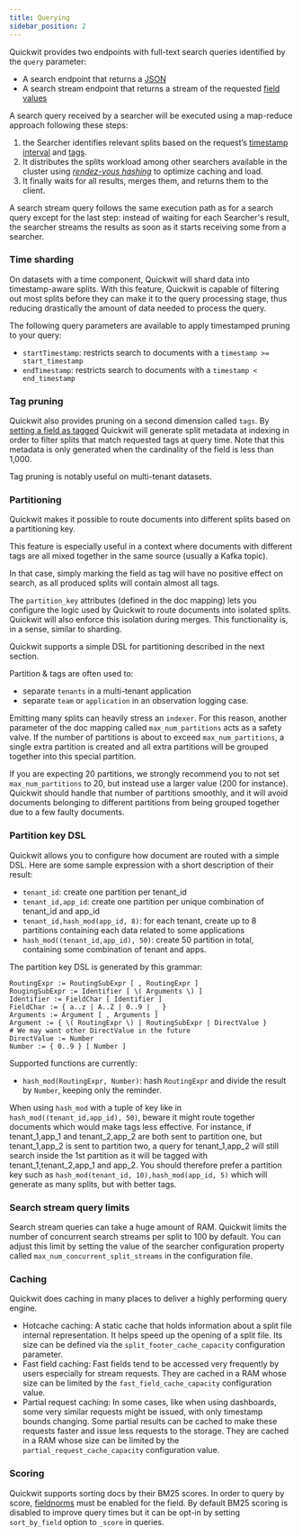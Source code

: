 ```yaml
---
title: Querying
sidebar_position: 2
---
```


Quickwit provides two endpoints with full-text search queries identified by the `query` parameter:

- A search endpoint that returns a [JSON](../../reference/rest-api.md)
- A search stream endpoint that returns a stream of the requested [field values](../../reference/rest-api.md)

A search query received by a searcher will be executed using a map-reduce approach following these steps:

1. the Searcher identifies relevant splits based on the request’s [timestamp interval](#time-sharding) and [tags](#tag-pruning).
2. It distributes the splits workload among other searchers available in the cluster using *[rendez-vous hashing](https://en.wikipedia.org/wiki/Rendezvous_hashing)* to optimize caching and load.
3. It finally waits for all results, merges them, and returns them to the client.

A search stream query follows the same execution path as for a search query except for the last step: instead of waiting for each Searcher's result, the searcher streams the results as soon as it starts receiving some from a searcher.

### **Time sharding**

On datasets with a time component, Quickwit will shard data into timestamp-aware splits. With this feature, Quickwit is capable of filtering out most splits before they can make it to the query processing stage, thus reducing drastically the amount of data needed to process the query.

The following query parameters are available to apply timestamped pruning to your query:

- `startTimestamp`: restricts search to documents with a `timestamp >= start_timestamp`
- `endTimestamp`: restricts search to documents with a `timestamp < end_timestamp`

### Tag pruning

Quickwit also provides pruning on a second dimension called `tags`. By [setting a field as tagged](../../configuration/index-config.md) Quickwit will generate split metadata at indexing in order to filter splits that match requested tags at query time. Note that this metadata is only generated when the cardinality of the field is less than 1,000.

Tag pruning is notably useful on multi-tenant datasets.

### Partitioning

Quickwit makes it possible to route documents into different splits based on a partitioning key.

This feature is especially useful in a context where documents with different
tags are all mixed together in the same source (usually a Kafka topic).

In that case, simply marking the field as tag will have no positive effect on search, as all produced splits will contain almost all tags.

The `partition_key` attributes (defined in the doc mapping) lets you configure the logic used by Quickwit to route documents into isolated splits.
Quickwit will also enforce this isolation during merges. This functionality is, in a sense, similar to sharding.

Quickwit supports a simple DSL for partitioning described in the next section.

Partition & tags are often used to:

- separate `tenants` in a multi-tenant application
- separate `team` or `application` in an observation logging case.

Emitting many splits can heavily stress an `indexer`. For this reason,
another parameter of the doc mapping called `max_num_partitions` acts as a safety valve. If the number of partitions is
about to exceed `max_num_partitions`, a single extra partition is created
and all extra partitions will be grouped together into this special partition.

If you are expecting 20 partitions, we strongly recommend you to not set
`max_num_partitions` to 20, but instead use a larger value (200 for instance).
Quickwit should handle that number of partitions smoothly, and it will avoid documents belonging to different partitions from being grouped together due to
a few faulty documents.

### Partition key DSL

Quickwit allows you to configure how document are routed with a simple DSL. Here are some sample expression with a short description of their result:

- `tenant_id`: create one partition per tenant\_id
- `tenant_id,app_id`: create one partition per unique combination of tenant\_id and app\_id
- `tenant_id,hash_mod(app_id, 8)`: for each tenant, create up to 8 partitions containing each data related to some applications
- `hash_mod((tenant_id,app_id), 50)`: create 50 partition in total, containing some combination of tenant and apps.


The partition key DSL is generated by this grammar:
```
RoutingExpr := RoutingSubExpr [ , RoutingExpr ]
RougingSubExpr := Identifier [ \( Arguments \) ]
Identifier := FieldChar [ Identifier ]
FieldChar := { a..z | A..Z | 0..9 | _ }
Arguments := Argument [ , Arguments ]
Argument := { \( RoutingExpr \) | RoutingSubExpr | DirectValue }
# We may want other DirectValue in the future
DirectValue := Number
Number := { 0..9 } [ Number ]
```
Supported functions are currently:
- `hash_mod(RoutingExpr, Number)`: hash `RoutingExpr` and divide the result by `Number`, keeping only the reminder.

When using `hash_mod` with a tuple of key like in `hash_mod((tenant_id,app_id), 50)`, beware it might route together documents which would make tags less effective.
For instance, if tenant\_1,app\_1 and tenant\_2,app\_2 are both sent to partition one, but tenant\_1,app\_2 is sent to partition two, a query for tenant\_1,app\_2 will
still search inside the 1st partition as it will be tagged with tenant\_1,tenant\_2,app\_1 and app\_2. You should therefore prefer a partition key such as
`hash_mod(tenant_id, 10),hash_mod(app_id, 5)` which will generate as many splits, but with better tags.

### Search stream query limits

Search stream queries can take a huge amount of RAM. Quickwit limits the number of concurrent search streams per split to 100 by default. You can adjust this limit by setting the value of the searcher configuration property called `max_num_concurrent_split_streams` in the configuration file.

### Caching

Quickwit does caching in many places to deliver a highly performing query engine.

- Hotcache caching: A static cache that holds information about a split file internal representation. It helps speed up the opening of a split file. Its size can be defined via the `split_footer_cache_capacity` configuration parameter.
- Fast field caching: Fast fields tend to be accessed very frequently by users especially for stream requests. They are cached in a RAM whose size can be limited by the `fast_field_cache_capacity` configuration value.
- Partial request caching: In some cases, like when using dashboards, some very similar requests might be issued, with only timestamp bounds changing. Some partial results can be cached to make these requests faster and issue less requests to the storage. They are cached in a RAM whose size can be limited by the `partial_request_cache_capacity` configuration value.

### Scoring

Quickwit supports sorting docs by their BM25 scores. In order to query by score, [fieldnorms](../../configuration/index-config.md#text-type) must be enabled for the field. By default BM25 scoring is disabled to improve query times but it can be opt-in by setting `sort_by_field` option to `_score` in queries.
